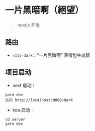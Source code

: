 # 一片黑暗啊（絕望）

> nextjs 开发

## 路由
- `/its-dark`：“一片黑暗啊” 表情包生成器

## 项目启动
- next 启动：
```
yarn dev
访问 http://localhost:8000/dark
```

- koa 启动：
```
cd server
yarn dev
```

